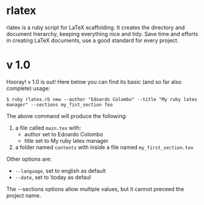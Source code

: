 rlatex
======

rlatex is a ruby script for LaTeX scaffolding. It creates the directory and document hierarchy, keeping everything nice 
and tidy. Save time and efforts in creating LaTeX documents, use a good standard for every project.

v 1.0
======
Hooray! v 1.0 is out! Here below you can find its basic (and so far also complete) usage:

    $ ruby rlatex.rb new --author "Edoardo Colombo" --title "My ruby latex manager" --sections my_fist_section foo

The above command will produce the following:

1. a file called `main.tex` with:
    *   author set to Edoardo Colombo
    *   title set to My ruby latex manager
2. a folder named `contents` with inside a file named `my_first_section.tex`

Other options are:

*    `--language`, set to english as default
*    `--date`, set to \today as defaul

The --sections options allow multiple values, but it cannot preceed the project name.
